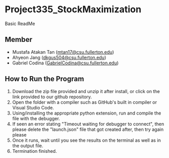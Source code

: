 # Project335_StockMaximization
Basic ReadMe

## Member

- Mustafa Atakan Tan (mtan17@csu.fullerton.edu)
- Ahyeon Jang (dkgus504@csu.fullerton.edu)
- Gabriel Codina (GabrielCodina@csu.fullerton.edu)

## How to Run the Program

1. Download the zip file provided and unzip it after install, or click on the link provided to our github repository.
2. Open the folder with a compiler such as GitHub's built in compiler or Visual Studio Code.
3. Using/installing the appropriate python extension, run and compile the file with the debugger.
4. If seen an error stating "Timeout waiting for debugger to connect", then please delete the "launch.json" file that got created after, then try again please
5. Once it runs, wait until you see the results on the terminal as well as in the output file.
6. Termination finished.
